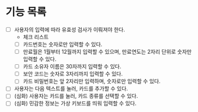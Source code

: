 # 기능 목록

* [ ] 사용자의 입력에 따라 유효성 검사가 이뤄져야 한다.
  * 체크 리스트
  * [ ] 카드번호는 숫자로만 입력할 수 있다.
  * [ ] 만료월은 1월부터 12월까지 입력할 수 있으며, 만료연도는 2자리 단위로 숫자만 입력할 수 있다.
  * [ ] 카드 소유자 이름은 30자까지 입력할 수 있다.
  * [ ] 보안 코드는 숫자로 3자리까지 입력할 수 있다.
  * [ ] 카드 비밀번호는 앞 2자리만 입력하며, 숫자로만 입력할 수 있다.
* [ ] 사용자는 다음 텍스트를 눌러, 카드를 추가할 수 있다.
* [ ] (심화) 사용자는 카드를 눌러, 카드 종류를 선택할 수 있다.
* [ ] (심화) 민감한 정보는 가상 키보드를 띄워 입력할 수 있다.
